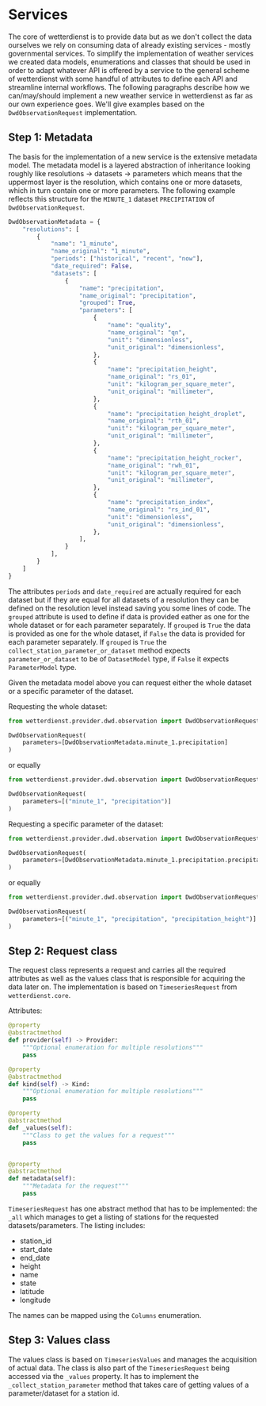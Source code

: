 # Services

The core of wetterdienst is to provide data but as we don't collect the data ourselves we rely on consuming data of
already existing services - mostly governmental services. To simplify the implementation of weather services we created
data models, enumerations and classes that should be used in order to adapt whatever API is offered by a service to the
general scheme of wetterdienst with some handful of attributes to define each API and streamline internal workflows. The
following paragraphs describe how we can/may/should implement a new weather service in wetterdienst as far as our own
experience goes. We'll give examples based on the `DwdObservationRequest` implementation.


## Step 1: Metadata

The basis for the implementation of a new service is the extensive metadata model. The metadata model is a layered
abstraction of inheritance looking roughly like resolutions -> datasets -> parameters which means that the uppermost
layer is the resolution, which contains one or more datasets, which in turn contain one or more parameters. The
following example reflects this structure for the `MINUTE_1` dataset `PRECIPITATION` of `DwdObservationRequest`.

```python
DwdObservationMetadata = {
    "resolutions": [
        {
            "name": "1_minute",
            "name_original": "1_minute",
            "periods": ["historical", "recent", "now"],
            "date_required": False,
            "datasets": [
                {
                    "name": "precipitation",
                    "name_original": "precipitation",
                    "grouped": True,
                    "parameters": [
                        {
                            "name": "quality",
                            "name_original": "qn",
                            "unit": "dimensionless",
                            "unit_original": "dimensionless",
                        },
                        {
                            "name": "precipitation_height",
                            "name_original": "rs_01",
                            "unit": "kilogram_per_square_meter",
                            "unit_original": "millimeter",
                        },
                        {
                            "name": "precipitation_height_droplet",
                            "name_original": "rth_01",
                            "unit": "kilogram_per_square_meter",
                            "unit_original": "millimeter",
                        },
                        {
                            "name": "precipitation_height_rocker",
                            "name_original": "rwh_01",
                            "unit": "kilogram_per_square_meter",
                            "unit_original": "millimeter",
                        },
                        {
                            "name": "precipitation_index",
                            "name_original": "rs_ind_01",
                            "unit": "dimensionless",
                            "unit_original": "dimensionless",
                        },
                    ],
                }
            ],
        }
    ]
}
```

The attributes `periods` and `date_required` are actually required for each dataset but if they are equal for all 
datasets of a resolution they can be defined on the resolution level instead saving you some lines of code.
The `grouped` attribute is used to define if data is provided eather as one for the whole dataset or for each
parameter separately. If `grouped` is `True` the data is provided as one for the whole dataset, if `False` the data
is provided for each parameter separately. If `grouped` is `True` the `collect_station_parameter_or_dataset` method
expects `parameter_or_dataset` to be of `DatasetModel` type, if `False` it expects `ParameterModel` type.

Given the metadata model above you can request either the whole dataset or a specific parameter of the dataset.

Requesting the whole dataset:

```python
from wetterdienst.provider.dwd.observation import DwdObservationRequest, DwdObservationMetadata

DwdObservationRequest(
    parameters=[DwdObservationMetadata.minute_1.precipitation]
)
```

or equally

```python
from wetterdienst.provider.dwd.observation import DwdObservationRequest

DwdObservationRequest(
    parameters=[("minute_1", "precipitation")]
)
```

Requesting a specific parameter of the dataset:

```python
from wetterdienst.provider.dwd.observation import DwdObservationRequest, DwdObservationMetadata

DwdObservationRequest(
    parameters=[DwdObservationMetadata.minute_1.precipitation.precipitation_height]
)
```

or equally

```python
from wetterdienst.provider.dwd.observation import DwdObservationRequest

DwdObservationRequest(
    parameters=[("minute_1", "precipitation", "precipitation_height")]
)
```

## Step 2: Request class

The request class represents a request and carries all the required attributes as well as the values class that is
responsible for acquiring the data later on. The implementation is based on `TimeseriesRequest` from `wetterdienst.core`.

Attributes:

```python
@property
@abstractmethod
def provider(self) -> Provider:
    """Optional enumeration for multiple resolutions"""
    pass

@property
@abstractmethod
def kind(self) -> Kind:
    """Optional enumeration for multiple resolutions"""
    pass

@property
@abstractmethod
def _values(self):
    """Class to get the values for a request"""
    pass


@property
@abstractmethod
def metadata(self):
    """Metadata for the request"""
    pass
```

`TimeseriesRequest` has one abstract method that has to be implemented: the `_all` which manages to get a listing of
stations for the requested datasets/parameters. The listing includes:

- station_id
- start_date
- end_date
- height
- name
- state
- latitude
- longitude

The names can be mapped using the `Columns` enumeration.

## Step 3: Values class

The values class is based on `TimeseriesValues` and manages the acquisition of actual data. The
class is also part of the `TimeseriesRequest` being accessed via the `_values` property. It has to implement the
`_collect_station_parameter` method that takes care of getting values of a parameter/dataset for a station id.
